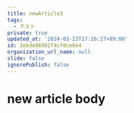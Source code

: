 ```yaml
---
title: newArticle3
tags:
  - テスト
private: true
updated_at: '2024-03-23T17:26:27+09:00'
id: 3ebde86982f4cfdce8e4
organization_url_name: null
slide: false
ignorePublish: false
---
```

# new article body
